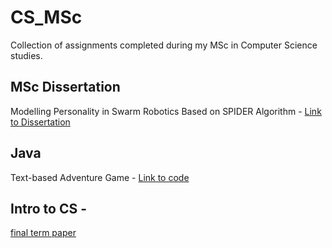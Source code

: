 # CS_MSc
Collection of assignments completed during my MSc in Computer Science studies.

## MSc Dissertation
Modelling Personality in Swarm Robotics Based on SPIDER Algorithm - [Link to Dissertation](MSc_Dissertation.pdf)

## Java 
Text-based Adventure Game - [Link to code](Java)

## Intro to CS - 
[final term paper](Intro_to_CS.pdf)

